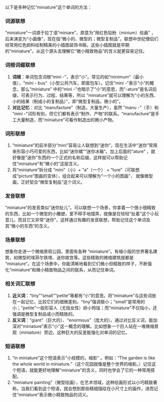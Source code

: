 以下是多种记忆“miniature”这个单词的方法：

### 词源联想
“miniature”一词源于拉丁语“miniare”，原意为“用红色铅粉（minium）绘画” ，后来演变为“小画像”，现在指“微小的、微型的；微型复制品”。联想中世纪僧侣们经常用红色颜料绘制精美的小插图装饰书稿，这些小插图就是早期的“miniature”，从这个源头去理解它“微小精致物品”的含义就更容易记住。

### 词根词缀联想
1. **词根**：单词包含词根“mini -”，表示“小”。常见的如“minimum”（最小值），“mini - bus”（小型公共汽车，即面包车）。记住“mini -”表示“小”的概念，那么“miniature” 中的“mini -”也暗示了“小”的意思，而“-ature”是名词后缀，可表示行为、过程、结果等，所以 “miniature”就可以理解为“小的东西、小的结果（制成小的复制品）”，即“微型复制品，微小的”。
2. **对比记忆**：对比 “manufacture”（制造，大量生产），虽然 “manu -”（手）和 “mini -”词形有别，但它们都有表示“制作、产物”的联系。“manufacture”是手工大量制造，而“miniature”可看作制造出的微小产物。

### 词形联想
1. “miniature”的前半部分“mini”容易让人联想到“迷你”，现在生活中“迷你”常用来形容小巧可爱的东西，比如“迷你裙”“迷你冰箱”。加上后面的“ature” ，就好像是“迷你”东西的一个正式的名称后缀，这样就可以帮助记住“miniature”有“微小的”这层含义。
2. 将“miniature”拆分成 “mini”（小）+ “a”（一个） + “ture”（可联想成“picture”图画的变体），组合起来可以理解为“一个小的图画”， 就像微型画，正好契合“微型复制品”这个词义。

### 发音联想
“miniature”的发音类似“迷你扯儿”。可以联想一个场景，你拿着一个很小很精致的东西，比如一个微型的小雕塑，爱不释手地摆弄，就像是在轻轻“扯着”这个小玩意儿，而且它又非常“迷你”，这样通过有趣的发音联想，帮助记住这个单词及其“微小的东西”的含义。

### 场景联想
想象你走进一个微缩景观公园，里面有各种 “miniature”。有缩小版的世界著名建筑，如微型的埃菲尔铁塔、迷你故宫等。这些精致的微缩建筑就都是 “miniature”。在这个场景中，你能清晰地看到它们微小但精致的样子，不断强化“miniature”和微小精致物品之间的联系，从而记住单词。

### 相关词汇联想
1. **近义词**：“tiny”“small”“petite”等都有“小”的意思。将“miniature”与这些词放在一起记忆，比较它们的细微差别。“tiny”强调极小；“small”是常用的小；“petite”一般形容人（尤指女性）娇小玲珑；而“miniature”不仅指小，还强调是微型复制品或小而精致的。
2. **反义词**：“giant”（巨大的）、“enormous”（庞大的）。通过对比反义词，能加深对“miniature”表示“小”这一概念的理解。比如想象一个巨人站在一堆微缩景观（miniature）旁边，这种巨大的反差能强化对单词的记忆。

### 短语联想
1. “in miniature”这个短语表示“小规模的，缩影” 。例如：“The garden is like the whole world in miniature.”（这个花园就像是整个世界的缩影。）记住这个短语，就能更好地理解“miniature”的含义，同时也学会了它的一种常用搭配。
2. “miniature painting”（微型绘画），在艺术领域，这种绘画形式以小巧精致著称。当我们看到这个短语，就会想到那些精细描绘在小尺寸上的画作，进而记住“miniature”表示微小精致物品的词义。 